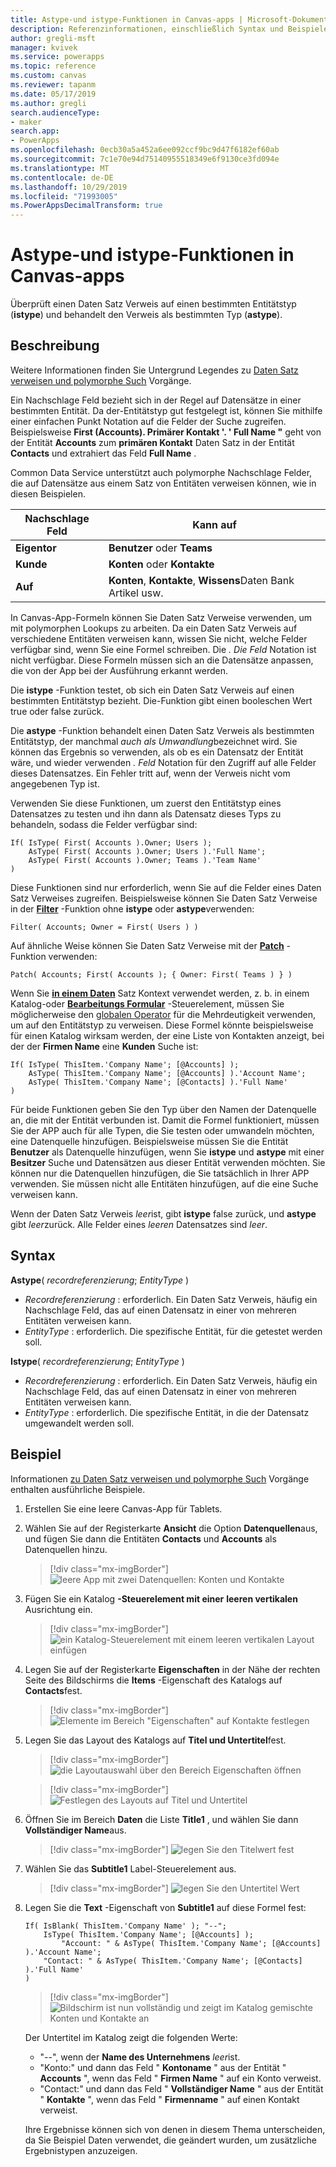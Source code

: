 ```yaml
---
title: Astype-und istype-Funktionen in Canvas-apps | Microsoft-Dokumentation
description: Referenzinformationen, einschließlich Syntax und Beispielen, für die Funktionen "astype" und "istype" in Canvas-apps
author: gregli-msft
manager: kvivek
ms.service: powerapps
ms.topic: reference
ms.custom: canvas
ms.reviewer: tapanm
ms.date: 05/17/2019
ms.author: gregli
search.audienceType:
- maker
search.app:
- PowerApps
ms.openlocfilehash: 0ecb30a5a452a6ee092ccf9bc9d47f6182ef60ab
ms.sourcegitcommit: 7c1e70e94d75140955518349e6f9130ce3fd094e
ms.translationtype: MT
ms.contentlocale: de-DE
ms.lasthandoff: 10/29/2019
ms.locfileid: "71993005"
ms.PowerAppsDecimalTransform: true
---
```

# <a name="astype-and-istype-functions-in-canvas-apps"></a>Astype-und istype-Funktionen in Canvas-apps

Überprüft einen Daten Satz Verweis auf einen bestimmten Entitätstyp (**istype**) und behandelt den Verweis als bestimmten Typ (**astype**).

## <a name="description"></a>Beschreibung

Weitere Informationen finden Sie Untergrund Legendes zu [Daten Satz verweisen und polymorphe Such](../working-with-references.md) Vorgänge.

Ein Nachschlage Feld bezieht sich in der Regel auf Datensätze in einer bestimmten Entität. Da der-Entitätstyp gut festgelegt ist, können Sie mithilfe einer einfachen Punkt Notation auf die Felder der Suche zugreifen. Beispielsweise **First (Accounts). Primärer Kontakt '. ' Full Name "** geht von der Entität **Accounts** zum **primären Kontakt** Daten Satz in der Entität **Contacts** und extrahiert das Feld **Full Name** .

Common Data Service unterstützt auch polymorphe Nachschlage Felder, die auf Datensätze aus einem Satz von Entitäten verweisen können, wie in diesen Beispielen.

| Nachschlage Feld | Kann auf |
|--------------|--------------|
| **Eigentor** | **Benutzer** oder **Teams** |
| **Kunde** | **Konten** oder **Kontakte** |
| **Auf** | **Konten**, **Kontakte**, **Wissens**Daten Bank Artikel usw. |

<!--note from editor: Change "Knowledge Articles" to "Knowledge Base articles" if that is what is being referenced.   -->

In Canvas-App-Formeln können Sie Daten Satz Verweise verwenden, um mit polymorphen Lookups zu arbeiten. Da ein Daten Satz Verweis auf verschiedene Entitäten verweisen kann, wissen Sie nicht, welche Felder verfügbar sind, wenn Sie eine Formel schreiben. Die *. Die Feld* Notation ist nicht verfügbar. Diese Formeln müssen sich an die Datensätze anpassen, die von der App bei der Ausführung erkannt werden.

Die **istype** -Funktion testet, ob sich ein Daten Satz Verweis auf einen bestimmten Entitätstyp bezieht. Die-Funktion gibt einen booleschen Wert true oder false zurück.

Die **astype** -Funktion behandelt einen Daten Satz Verweis als bestimmten Entitätstyp, der manchmal *auch als Umwandlung*bezeichnet wird. Sie können das Ergebnis so verwenden, als ob es ein Datensatz der Entität wäre, und wieder verwenden *. Feld* Notation für den Zugriff auf alle Felder dieses Datensatzes. Ein Fehler tritt auf, wenn der Verweis nicht vom angegebenen Typ ist.

Verwenden Sie diese Funktionen, um zuerst den Entitätstyp eines Datensatzes zu testen und ihn dann als Datensatz dieses Typs zu behandeln, sodass die Felder verfügbar sind:

```powerapps-comma
If( IsType( First( Accounts ).Owner; Users );
    AsType( First( Accounts ).Owner; Users ).'Full Name';
    AsType( First( Accounts ).Owner; Teams ).'Team Name'
)
```

Diese Funktionen sind nur erforderlich, wenn Sie auf die Felder eines Daten Satz Verweises zugreifen. Beispielsweise können Sie Daten Satz Verweise in der [**Filter**](function-filter-lookup.md) -Funktion ohne **istype** oder **astype**verwenden:

```powerapps-comma
Filter( Accounts; Owner = First( Users ) )
```

Auf ähnliche Weise können Sie Daten Satz Verweise mit der [**Patch**](function-patch.md) -Funktion verwenden:

```powerapps-comma
Patch( Accounts; First( Accounts ); { Owner: First( Teams ) } )
```  

Wenn Sie [**in einem Daten**](../controls/control-gallery.md) Satz Kontext verwendet werden, z. b. in einem Katalog-oder [**Bearbeitungs Formular**](../controls/control-form-detail.md) -Steuerelement, müssen Sie möglicherweise den [globalen Operator](operators.md#disambiguation-operator) für die Mehrdeutigkeit verwenden, um auf den Entitätstyp zu verweisen. Diese Formel könnte beispielsweise für einen Katalog wirksam werden, der eine Liste von Kontakten anzeigt, bei der der **Firmen Name** eine **Kunden** Suche ist:

```powerapps-comma
If( IsType( ThisItem.'Company Name'; [@Accounts] );
    AsType( ThisItem.'Company Name'; [@Accounts] ).'Account Name';
    AsType( ThisItem.'Company Name'; [@Contacts] ).'Full Name'
)
```

Für beide Funktionen geben Sie den Typ über den Namen der Datenquelle an, die mit der Entität verbunden ist. Damit die Formel funktioniert, müssen Sie der APP auch für alle Typen, die Sie testen oder umwandeln möchten, eine Datenquelle hinzufügen. Beispielsweise müssen Sie die Entität **Benutzer** als Datenquelle hinzufügen, wenn Sie **istype** und **astype** mit einer **Besitzer** Suche und Datensätzen aus dieser Entität verwenden möchten. Sie können nur die Datenquellen hinzufügen, die Sie tatsächlich in Ihrer APP verwenden. Sie müssen nicht alle Entitäten hinzufügen, auf die eine Suche verweisen kann.

Wenn der Daten Satz Verweis *leer*ist, gibt **istype** false zurück, und **astype** gibt *leer*zurück. Alle Felder eines *leeren* Datensatzes sind *leer*.

## <a name="syntax"></a>Syntax

**Astype**( *recordreferenzierung*; *EntityType* )

- *Recordreferenzierung* : erforderlich. Ein Daten Satz Verweis, häufig ein Nachschlage Feld, das auf einen Datensatz in einer von mehreren Entitäten verweisen kann.
- *EntityType* : erforderlich. Die spezifische Entität, für die getestet werden soll.

**Istype**( *recordreferenzierung*; *EntityType* )

- *Recordreferenzierung* : erforderlich. Ein Daten Satz Verweis, häufig ein Nachschlage Feld, das auf einen Datensatz in einer von mehreren Entitäten verweisen kann.
- *EntityType* : erforderlich. Die spezifische Entität, in die der Datensatz umgewandelt werden soll.

## <a name="example"></a>Beispiel

Informationen [zu Daten Satz verweisen und polymorphe Such](../working-with-references.md) Vorgänge enthalten ausführliche Beispiele.

1. Erstellen Sie eine leere Canvas-App für Tablets.

1. Wählen Sie auf der Registerkarte **Ansicht** die Option **Datenquellen**aus, und fügen Sie dann die Entitäten **Contacts** und **Accounts** als Datenquellen hinzu.
    > [!div class="mx-imgBorder"]
    > ![leere App mit zwei Datenquellen: Konten und Kontakte](media/function-astype-istype/contacts-add-datasources.png)

1. Fügen Sie ein Katalog **-Steuerelement mit einer** **leeren vertikalen** Ausrichtung ein.

    > [!div class="mx-imgBorder"]
    > ![ein Katalog-Steuerelement mit einem leeren vertikalen Layout einfügen](media/function-astype-istype/contacts-customer-gallery.png)

1. Legen Sie auf der Registerkarte **Eigenschaften** in der Nähe der rechten Seite des Bildschirms die **Items** -Eigenschaft des Katalogs auf **Contacts**fest.

    > [!div class="mx-imgBorder"]
    > ![Elemente im Bereich "Eigenschaften" auf Kontakte festlegen](media/function-astype-istype/contacts-customer-datasource.png)

1. Legen Sie das Layout des Katalogs auf **Titel und Untertitel**fest.

    > [!div class="mx-imgBorder"]
    > ![die Layoutauswahl über den Bereich Eigenschaften öffnen](media/function-astype-istype/contacts-customer-layout.png)

    > [!div class="mx-imgBorder"]
    > ![Festlegen des Layouts auf Titel und Untertitel](media/function-astype-istype/contacts-customer-flyout.png)

1. Öffnen Sie im Bereich **Daten** die Liste **Title1** , und wählen Sie dann **Vollständiger Name**aus.

    > [!div class="mx-imgBorder"]
    > ![legen Sie den Titelwert fest](media/function-astype-istype/contacts-customer-title.png)

1. Wählen Sie das **Subtitle1** Label-Steuerelement aus.

    > [!div class="mx-imgBorder"]
    > ![legen Sie den Untertitel Wert](media/function-astype-istype/contacts-customer-subtitle.png)

1. Legen Sie die **Text** -Eigenschaft von **Subtitle1** auf diese Formel fest:

    ```powerapps-comma
    If( IsBlank( ThisItem.'Company Name' ); "--";
        IsType( ThisItem.'Company Name'; [@Accounts] );
            "Account: " & AsType( ThisItem.'Company Name'; [@Accounts] ).'Account Name';
        "Contact: " & AsType( ThisItem.'Company Name'; [@Contacts] ).'Full Name'
    )
    ```

    > [!div class="mx-imgBorder"]
    > ![Bildschirm ist nun vollständig und zeigt im Katalog gemischte Konten und Kontakte an](media/function-astype-istype/contacts-customer-complete.png)

    Der Untertitel im Katalog zeigt die folgenden Werte:
    - "--", wenn der **Name des Unternehmens** *leer*ist.
    - "Konto:" und dann das Feld " **Kontoname** " aus der Entität " **Accounts** ", wenn das Feld " **Firmen Name** " auf ein Konto verweist.
    - "Contact:" und dann das Feld " **Vollständiger Name** " aus der Entität " **Kontakte** ", wenn das Feld " **Firmenname** " auf einen Kontakt verweist.

    Ihre Ergebnisse können sich von denen in diesem Thema unterscheiden, da Sie Beispiel Daten verwendet, die geändert wurden, um zusätzliche Ergebnistypen anzuzeigen.
